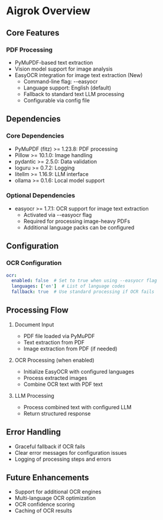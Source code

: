 # Aigrok Overview

## Core Features

### PDF Processing
- PyMuPDF-based text extraction
- Vision model support for image analysis
- EasyOCR integration for image text extraction (New)
  - Command-line flag: --easyocr
  - Language support: English (default)
  - Fallback to standard text LLM processing
  - Configurable via config file

## Dependencies
### Core Dependencies
- PyMuPDF (fitz) >= 1.23.8: PDF processing
- Pillow >= 10.1.0: Image handling
- pydantic >= 2.5.0: Data validation
- loguru >= 0.7.2: Logging
- litellm >= 1.16.9: LLM interface
- ollama >= 0.1.6: Local model support

### Optional Dependencies
- easyocr >= 1.7.1: OCR support for image text extraction
  - Activated via --easyocr flag
  - Required for processing image-heavy PDFs
  - Additional language packs can be configured

## Configuration
### OCR Configuration
```yaml
ocr:
  enabled: false  # Set to true when using --easyocr flag
  languages: ['en']  # List of language codes
  fallback: true  # Use standard processing if OCR fails
```

## Processing Flow
1. Document Input
   - PDF file loaded via PyMuPDF
   - Text extraction from PDF
   - Image extraction from PDF (if needed)

2. OCR Processing (when enabled)
   - Initialize EasyOCR with configured languages
   - Process extracted images
   - Combine OCR text with PDF text

3. LLM Processing
   - Process combined text with configured LLM
   - Return structured response

## Error Handling
- Graceful fallback if OCR fails
- Clear error messages for configuration issues
- Logging of processing steps and errors

## Future Enhancements
- Support for additional OCR engines
- Multi-language OCR optimization
- OCR confidence scoring
- Caching of OCR results

